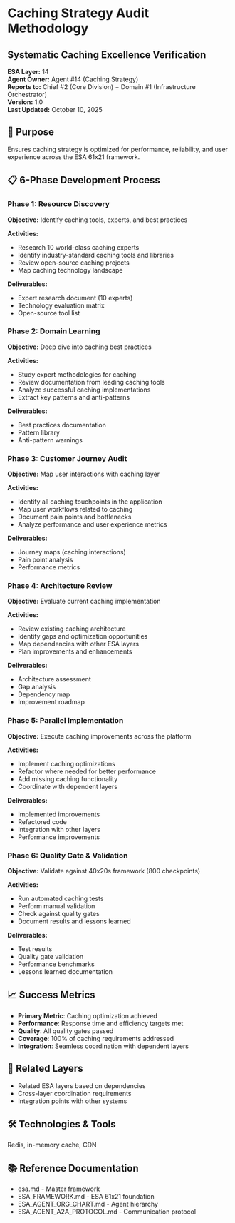 # Caching Strategy Audit Methodology
## Systematic Caching Excellence Verification

**ESA Layer:** 14  
**Agent Owner:** Agent #14 (Caching Strategy)  
**Reports to:** Chief #2 (Core Division) + Domain #1 (Infrastructure Orchestrator)  
**Version:** 1.0  
**Last Updated:** October 10, 2025

## 🎯 Purpose
Ensures caching strategy is optimized for performance, reliability, and user experience across the ESA 61x21 framework.

## 📋 6-Phase Development Process

### Phase 1: Resource Discovery
**Objective:** Identify caching tools, experts, and best practices

**Activities:**
- Research 10 world-class caching experts
- Identify industry-standard caching tools and libraries
- Review open-source caching projects
- Map caching technology landscape

**Deliverables:**
- Expert research document (10 experts)
- Technology evaluation matrix
- Open-source tool list

### Phase 2: Domain Learning
**Objective:** Deep dive into caching best practices

**Activities:**
- Study expert methodologies for caching
- Review documentation from leading caching tools
- Analyze successful caching implementations
- Extract key patterns and anti-patterns

**Deliverables:**
- Best practices documentation
- Pattern library
- Anti-pattern warnings

### Phase 3: Customer Journey Audit
**Objective:** Map user interactions with caching layer

**Activities:**
- Identify all caching touchpoints in the application
- Map user workflows related to caching
- Document pain points and bottlenecks
- Analyze performance and user experience metrics

**Deliverables:**
- Journey maps (caching interactions)
- Pain point analysis
- Performance metrics

### Phase 4: Architecture Review
**Objective:** Evaluate current caching implementation

**Activities:**
- Review existing caching architecture
- Identify gaps and optimization opportunities
- Map dependencies with other ESA layers
- Plan improvements and enhancements

**Deliverables:**
- Architecture assessment
- Gap analysis
- Dependency map
- Improvement roadmap

### Phase 5: Parallel Implementation
**Objective:** Execute caching improvements across the platform

**Activities:**
- Implement caching optimizations
- Refactor where needed for better performance
- Add missing caching functionality
- Coordinate with dependent layers

**Deliverables:**
- Implemented improvements
- Refactored code
- Integration with other layers
- Performance improvements

### Phase 6: Quality Gate & Validation
**Objective:** Validate against 40x20s framework (800 checkpoints)

**Activities:**
- Run automated caching tests
- Perform manual validation
- Check against quality gates
- Document results and lessons learned

**Deliverables:**
- Test results
- Quality gate validation
- Performance benchmarks
- Lessons learned documentation

## 📈 Success Metrics
- **Primary Metric**: Caching optimization achieved
- **Performance**: Response time and efficiency targets met
- **Quality**: All quality gates passed
- **Coverage**: 100% of caching requirements addressed
- **Integration**: Seamless coordination with dependent layers

## 🔗 Related Layers
- Related ESA layers based on dependencies
- Cross-layer coordination requirements
- Integration points with other systems

## 🛠️ Technologies & Tools
Redis, in-memory cache, CDN

## 📚 Reference Documentation
- esa.md - Master framework
- ESA_FRAMEWORK.md - ESA 61x21 foundation
- ESA_AGENT_ORG_CHART.md - Agent hierarchy
- ESA_AGENT_A2A_PROTOCOL.md - Communication protocol
